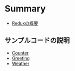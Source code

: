 # Summary

* [Reduxの概要](docs/redux.md)

## サンプルコードの説明

* [Counter](docs/counter.md)
* [Greeting](docs/greeting.md)
* [Weather](docs/weather.md)
